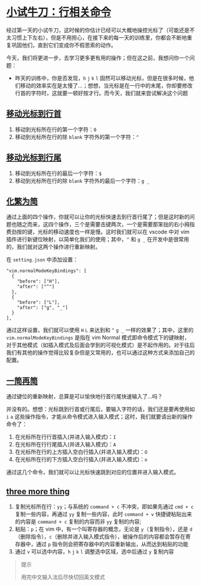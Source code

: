 # [小试牛刀：行相关命令](./day-2.md#小试牛刀：行相关命令)

经过第一天的小试牛刀，这时候的你估计已经可以大概地操控光标了（可能还是不太习惯上下左右），但是不用担心，在接下来的每一天的训练里，你都会不断地重复巩固他们，直到它们变成你不假思索的动作。

今天，我们将更进一步，去学习更多更有用的操作；但在这之前，我想问你一个问题：

- 昨天的训练中，你是否发现，`h` `j` `k` `l` 固然可以移动光标，但是在很多时候，他们移动的效率实在是太慢了...；想想，当光标是在一行中的末尾，你却要修改行首的字符时，这就要一顿好按才行。而今天，我们就来尝试解决这个问题

## [移动光标到行首](./day-2.md#移动光标到行首)

1. 移动到光标所在行的第一个字符：`0`
2. 移动到光标所在行的除 `blank` 字符外的第一个字符：`^`

## [移动光标到行尾](./day-2.md#移动光标到行尾)

1. 移动到光标所在行的最后一个字符：`$`
2. 移动到光标所在行的除 `blank` 字符外的最后一个字符：`g _`

## [化繁为简](./day-2.md#化繁为简)

通过上面的四个操作，你就可以让你的光标快速去到行首行尾了；但是这时新的问题也随之而来，这四个操作，三个是需要击键两次，一个是需要那笨拙的右小拇指费劲按的键，光标的移动速度也一样是慢。这时我们就可以在 vscode 中对 vim 插件进行新键位映射，以简单化我们的使用；其中，`^` 和 `g _` 在开发中是很常用的，我们就对这两个操作进行重新映射。

在 `setting.json` 中添加设置：

```
"vim.normalModeKeyBindings": [
  {
    "before": ["H"],
    "after": ["^"]
  },
  {
    "before": ["L"],
    "after": ["g", "_"]
  }
],
```

通过这样设置，我们就可以使用 `H` `L` 来达到和 `^` `g _` 一样的效果了；其中，这里的 `vim.normalModeKeyBindings` 是指在 vim Normal 模式即命令模式下的键映射，对于其他模式（如插入模式及后面会学到的可视化模式）是不起作用的。对于往后我们有其他的操作觉得比较复杂但是又常用的，也可以通过这种方式来添加自己的配置。

## [一简再简](./day-2.md#一简再简)

通过键位的重新映射，总算是可以愉快地行首行尾快速输入了...吗？

并没有的。想想：光标跳到行首或行尾后，要输入字符的话，我们还是要再使用如 `i` `a` 这些操作指令，才能从命令模式进入输入模式；这时，我们就要请出新的操作命令了：

1. 在光标所在行行首插入(并进入输入模式)：`I`
2. 在光标所在行行尾插入(并进入输入模式)：`A`
3. 在光标所在行的上方插入空白行插入(并进入输入模式)：`O`
4. 在光标所在行的下方插入空白行插入(并进入输入模式)：`o`

通过这几个命令，我们就可以让光标快速跳到对应的位置并进入输入模式。

## [three more thing](./day-2.md#three-more-thing)

1. 复制光标所在行：`yy`；与系统的 `command + c` 不冲突，即如果先通过 `cmd + c` 复制一些内容，再通过 `yy` 复制一些内容，此时 `command + v` 快捷键粘贴出来的内容是 `command + c` 复制的内容而非 `yy` 复制的内容;
2. 粘贴：`p`；在 vim 中，有一个叫寄存器的概念，无论是 `y`（复制指令），还是 `d`（删除指令），`c`（删除并进入输入模式指令），被操作后的内容都会暂存在寄存器中，通过 `p` 指令则会把寄存器中的内容重新输出，从而达到粘贴的功能
3. 通过 `v` 可以选中内容，`h` `j` `k` `l` 调整选中区域，选中后通过 `y` 复制内容

>提示
>
>用完中文输入法后尽快切回英文模式
